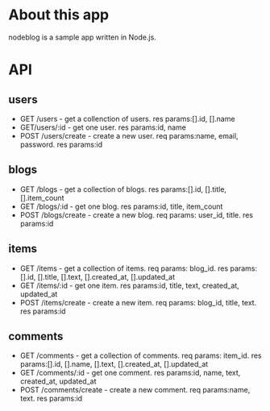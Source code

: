# About this app
nodeblog is a sample app written in Node.js.

# API
## users
- GET /users - get a collenction of users. res params:[].id, [].name
- GET/users/:id - get one user. res params:id, name
- POST /users/create - create a new user. req params:name, email, password. res params:id

## blogs
- GET /blogs - get a collection of blogs. res params:[].id, [].title, [].item_count
- GET /blogs/:id - get one blog. res params:id, title, item_count
- POST /blogs/create - create a new blog. req params: user_id, title. res params:id

## items
- GET /items - get a collection of items. req params: blog_id. res params:[].id, [].title, [].text, [].created_at, [].updated_at
- GET /items/:id - get one item. res params:id, title, text, created_at, updated_at
- POST /items/create - create a new item. req params: blog_id, title, text. res params:id

## comments
- GET /comments - get a collection of comments. req params: item_id. res params:[].id, [].name, [].text, [].created_at, [].updated_at
- GET /comments/:id - get one comment. res params:id, name, text, created_at, updated_at
- POST /comments/create - create a new comment. req params:name, text. res params:id

